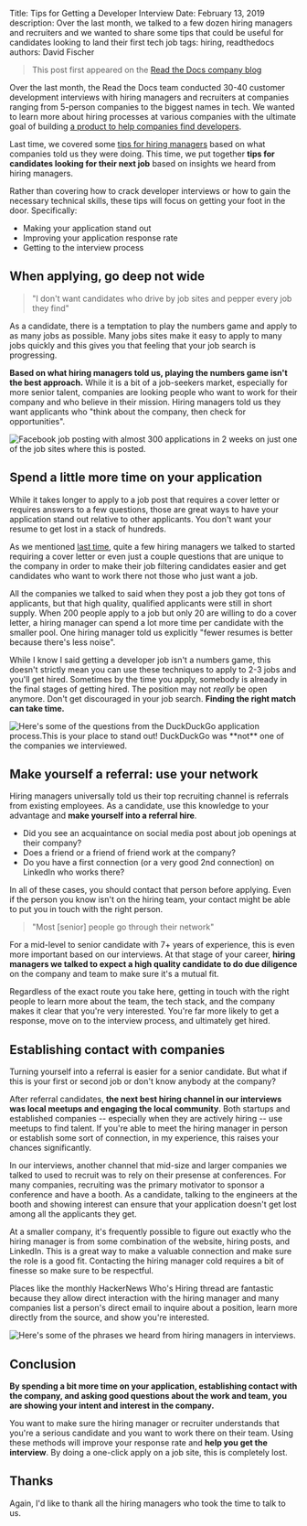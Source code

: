 Title: Tips for Getting a Developer Interview
Date: February 13, 2019
description: Over the last month, we talked to a few dozen hiring managers and recruiters and we wanted to share some tips that could be useful for candidates looking to land their first tech job
tags: hiring, readthedocs
authors: David Fischer


> This post first appeared
> on the [Read the Docs company blog](https://blog.readthedocs.com/tips-for-getting-a-developer-interview/)

Over the last month, the Read the Docs team conducted 30-40 customer
development interviews with hiring managers and recruiters at companies
ranging from 5-person companies to the biggest names in tech. We wanted
to learn more about hiring processes at various companies with the
ultimate goal of building [a product to help companies find
developers]({filename}../pages/advertisers-hiring.md).

Last time, we covered some
[tips for hiring managers]({filename}lessons-from-hiring-manager-interviews.md)
based on what companies told us they were doing. This time,
we put together **tips for candidates looking for their next job** based
on insights we heard from hiring managers.

Rather than covering how to crack developer interviews or how to gain
the necessary technical skills, these tips will focus on getting your
foot in the door. Specifically:

-   Making your application stand out
-   Improving your application response rate
-   Getting to the interview process


When applying, go deep not wide
-------------------------------

> "I don't want candidates who drive by job sites and pepper every job
> they find"

As a candidate, there is a temptation to play the numbers game and apply
to as many jobs as possible. Many jobs sites make it easy to apply to
many jobs quickly and this gives you that feeling that your job search
is progressing.

**Based on what hiring managers told us, playing the numbers game isn't
the best approach.** While it is a bit of a job-seekers market,
especially for more senior talent, companies are looking people who want
to work for their company and who believe in their mission. Hiring
managers told us they want applicants who "think about the company,
then check for opportunities".

<img src="{static}../images/posts/2019-facebook-job-opening.png" class="mw-100" alt="Facebook job posting with almost 300 applications in 2 weeks on just one of the job sites where this is posted.">


Spend a little more time on your application
--------------------------------------------

While it takes longer to apply to a job post that requires a cover
letter or requires answers to a few questions, those are great ways to
have your application stand out relative to other applicants. You don't
want your resume to get lost in a stack of hundreds.

As we mentioned
[last time]({filename}lessons-from-hiring-manager-interviews.md),
quite a few hiring managers we talked to started requiring
a cover letter or even just a couple questions that are unique to the
company in order to make their job filtering candidates easier and get
candidates who want to work there not those who just want a job.

All the companies we talked to said when they post a job they got tons
of applicants, but that high quality, qualified applicants were still in
short supply. When 200 people apply to a job but only 20 are willing to
do a cover letter, a hiring manager can spend a lot more time per
candidate with the smaller pool. One hiring manager told us explicitly
"fewer resumes is better because there's less noise".

While I know I said getting a developer job isn't a numbers game, this
doesn't strictly mean you can use these techniques to apply to 2-3 jobs
and you'll get hired. Sometimes by the time you apply, somebody is
already in the final stages of getting hired. The position may not
*really* be open anymore. Don't get discouraged in your job search.
**Finding the right match can take time.**

<img src="{static}../images/posts/2019-duckduckgo-application-questions.png" class="mw-100" alt="Here's some of the questions from the DuckDuckGo application process.This is your place to stand out! DuckDuckGo was **not** one of the companies we interviewed.">


Make yourself a referral: use your network
------------------------------------------

Hiring managers universally told us their top recruiting channel is
referrals from existing employees. As a candidate, use this knowledge to
your advantage and **make yourself into a referral hire**.

-   Did you see an acquaintance on social media post about job openings
    at their company?
-   Does a friend or a friend of friend work at the company?
-   Do you have a first connection (or a very good 2nd connection) on
    LinkedIn who works there?

In all of these cases, you should contact that person before applying.
Even if the person you know isn't on the hiring team, your contact
might be able to put you in touch with the right person.

> "Most \[senior\] people go through their network"

For a mid-level to senior candidate with 7+ years of experience, this is
even more important based on our interviews. At that stage of your
career, **hiring managers we talked to expect a high quality candidate
to do due diligence** on the company and team to make sure it's a
mutual fit.

Regardless of the exact route you take here, getting in touch with the
right people to learn more about the team, the tech stack, and the
company makes it clear that you're very interested. You're far more
likely to get a response, move on to the interview process, and
ultimately get hired.


Establishing contact with companies
-----------------------------------

Turning yourself into a referral is easier for a senior candidate. But
what if this is your first or second job or don't know anybody at the
company?

After referral candidates, **the next best hiring channel in our
interviews was local meetups and engaging the local community**. Both
startups and established companies -- especially when they are actively
hiring -- use meetups to find talent. If you're able to meet the hiring
manager in person or establish some sort of connection, in my
experience, this raises your chances significantly.

In our interviews, another channel that mid-size and larger companies we
talked to used to recruit was to rely on their presense at conferences.
For many companies, recruiting was the primary motivator to sponsor a
conference and have a booth. As a candidate, talking to the engineers at
the booth and showing interest can ensure that your application doesn't
get lost among all the applicants they get.

At a smaller company, it's frequently possible to figure out exactly
who the hiring manager is from some combination of the website, hiring
posts, and LinkedIn. This is a great way to make a valuable connection
and make sure the role is a good fit. Contacting the hiring manager cold
requires a bit of finesse so make sure to be respectful.

Places like the monthly HackerNews Who's Hiring thread are fantastic
because they allow direct interaction with the hiring manager and many
companies list a person's direct email to inquire about a position,
learn more directly from the source, and show you're interested.

<img src="{static}../images/posts/2019-hiring-manager-phrases.png" class="mw-100" alt="Here's some of the phrases we heard from hiring managers in
interviews.">


Conclusion
----------

**By spending a bit more time on your application, establishing contact
with the company, and asking good questions about the work and team, you
are showing your intent and interest in the company.**

You want to make sure the hiring manager or recruiter understands that
you're a serious candidate and you want to work there on their team.
Using these methods will improve your response rate and **help you get
the interview**. By doing a one-click apply on a job site, this is
completely lost.


Thanks
------

Again, I'd like to thank all the hiring managers who took the time to
talk to us.
